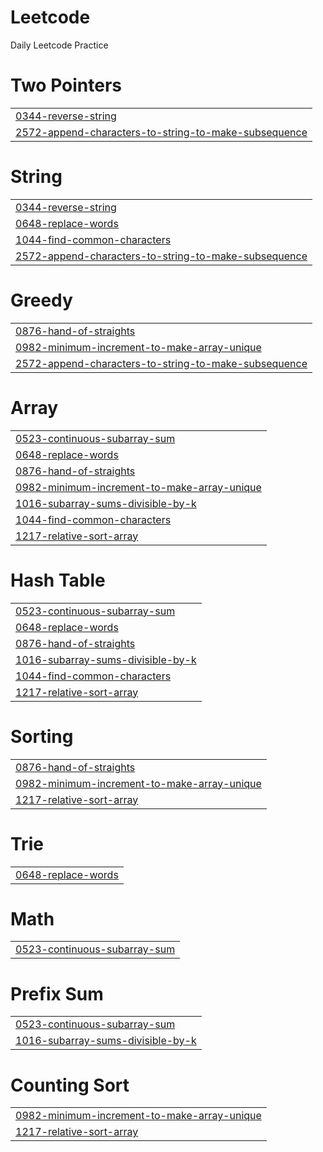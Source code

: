 # Leetcode

Daily Leetcode Practice


# Two Pointers
|  |
| ------- |
| [0344-reverse-string](https://github.com/Red-0111/Leetcode/tree/master/0344-reverse-string) |
| [2572-append-characters-to-string-to-make-subsequence](https://github.com/Red-0111/Leetcode/tree/master/2572-append-characters-to-string-to-make-subsequence) |
# String
|  |
| ------- |
| [0344-reverse-string](https://github.com/Red-0111/Leetcode/tree/master/0344-reverse-string) |
| [0648-replace-words](https://github.com/Red-0111/Leetcode/tree/master/0648-replace-words) |
| [1044-find-common-characters](https://github.com/Red-0111/Leetcode/tree/master/1044-find-common-characters) |
| [2572-append-characters-to-string-to-make-subsequence](https://github.com/Red-0111/Leetcode/tree/master/2572-append-characters-to-string-to-make-subsequence) |
# Greedy
|  |
| ------- |
| [0876-hand-of-straights](https://github.com/Red-0111/Leetcode/tree/master/0876-hand-of-straights) |
| [0982-minimum-increment-to-make-array-unique](https://github.com/Red-0111/Leetcode/tree/master/0982-minimum-increment-to-make-array-unique) |
| [2572-append-characters-to-string-to-make-subsequence](https://github.com/Red-0111/Leetcode/tree/master/2572-append-characters-to-string-to-make-subsequence) |
# Array
|  |
| ------- |
| [0523-continuous-subarray-sum](https://github.com/Red-0111/Leetcode/tree/master/0523-continuous-subarray-sum) |
| [0648-replace-words](https://github.com/Red-0111/Leetcode/tree/master/0648-replace-words) |
| [0876-hand-of-straights](https://github.com/Red-0111/Leetcode/tree/master/0876-hand-of-straights) |
| [0982-minimum-increment-to-make-array-unique](https://github.com/Red-0111/Leetcode/tree/master/0982-minimum-increment-to-make-array-unique) |
| [1016-subarray-sums-divisible-by-k](https://github.com/Red-0111/Leetcode/tree/master/1016-subarray-sums-divisible-by-k) |
| [1044-find-common-characters](https://github.com/Red-0111/Leetcode/tree/master/1044-find-common-characters) |
| [1217-relative-sort-array](https://github.com/Red-0111/Leetcode/tree/master/1217-relative-sort-array) |
# Hash Table
|  |
| ------- |
| [0523-continuous-subarray-sum](https://github.com/Red-0111/Leetcode/tree/master/0523-continuous-subarray-sum) |
| [0648-replace-words](https://github.com/Red-0111/Leetcode/tree/master/0648-replace-words) |
| [0876-hand-of-straights](https://github.com/Red-0111/Leetcode/tree/master/0876-hand-of-straights) |
| [1016-subarray-sums-divisible-by-k](https://github.com/Red-0111/Leetcode/tree/master/1016-subarray-sums-divisible-by-k) |
| [1044-find-common-characters](https://github.com/Red-0111/Leetcode/tree/master/1044-find-common-characters) |
| [1217-relative-sort-array](https://github.com/Red-0111/Leetcode/tree/master/1217-relative-sort-array) |
# Sorting
|  |
| ------- |
| [0876-hand-of-straights](https://github.com/Red-0111/Leetcode/tree/master/0876-hand-of-straights) |
| [0982-minimum-increment-to-make-array-unique](https://github.com/Red-0111/Leetcode/tree/master/0982-minimum-increment-to-make-array-unique) |
| [1217-relative-sort-array](https://github.com/Red-0111/Leetcode/tree/master/1217-relative-sort-array) |
# Trie
|  |
| ------- |
| [0648-replace-words](https://github.com/Red-0111/Leetcode/tree/master/0648-replace-words) |
# Math
|  |
| ------- |
| [0523-continuous-subarray-sum](https://github.com/Red-0111/Leetcode/tree/master/0523-continuous-subarray-sum) |
# Prefix Sum
|  |
| ------- |
| [0523-continuous-subarray-sum](https://github.com/Red-0111/Leetcode/tree/master/0523-continuous-subarray-sum) |
| [1016-subarray-sums-divisible-by-k](https://github.com/Red-0111/Leetcode/tree/master/1016-subarray-sums-divisible-by-k) |
# Counting Sort
|  |
| ------- |
| [0982-minimum-increment-to-make-array-unique](https://github.com/Red-0111/Leetcode/tree/master/0982-minimum-increment-to-make-array-unique) |
| [1217-relative-sort-array](https://github.com/Red-0111/Leetcode/tree/master/1217-relative-sort-array) |